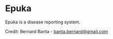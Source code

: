Epuka
=====

Epuka is a disease reporting system.


Credit: Bernard Banta - banta.bernard@gmail.com
